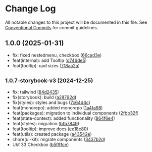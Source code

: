 # Change Log

All notable changes to this project will be documented in this file.
See [Conventional Commits](https://conventionalcommits.org) for commit guidelines.

## 1.0.0 (2025-01-31)

* fix: fixed nestedmenu, checkbox ([66cad3e](https://gitlab.optimacros.com/fe/ui-kit/commit/66cad3e))
* feat(internal): add Tooltip ([d746de5](https://gitlab.optimacros.com/fe/ui-kit/commit/d746de5))
* feat(tooltip): upd sizes ([718aa2a](https://gitlab.optimacros.com/fe/ui-kit/commit/718aa2a))



## <small>1.0.7-storybook-v3 (2024-12-25)</small>

* fix: tailwind ([84d2435](https://gitlab.optimacros.com/fe/ui-kit/commit/84d2435))
* fix(storybook): build ([a28792d](https://gitlab.optimacros.com/fe/ui-kit/commit/a28792d))
* fix(styles): styles and bugs ([7c64d4c](https://gitlab.optimacros.com/fe/ui-kit/commit/7c64d4c))
* feat(monorepo): added monorepo ([1a4fa98](https://gitlab.optimacros.com/fe/ui-kit/commit/1a4fa98))
* feat(packages): migration to individual components ([2fbb32f](https://gitlab.optimacros.com/fe/ui-kit/commit/2fbb32f))
* feat(state-context): added functionality ([864f6e4](https://gitlab.optimacros.com/fe/ui-kit/commit/864f6e4))
* feat(styles): migration ([bfb7849](https://gitlab.optimacros.com/fe/ui-kit/commit/bfb7849))
* feat(tooltip): improve docs ([ee18c80](https://gitlab.optimacros.com/fe/ui-kit/commit/ee18c80))
* feat(utils): created package ([a43542e](https://gitlab.optimacros.com/fe/ui-kit/commit/a43542e))
* chore(ui-kit): migrate components ([3437b2d](https://gitlab.optimacros.com/fe/ui-kit/commit/3437b2d))
* Ukf 33 Checkbox ([b5f91ce](https://gitlab.optimacros.com/fe/ui-kit/commit/b5f91ce))
